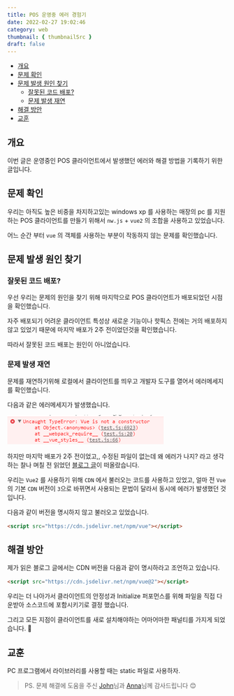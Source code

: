 ```yaml
---
title: POS 운영중 에러 경험기
date: 2022-02-27 19:02:46
category: web
thumbnail: { thumbnailSrc }
draft: false
---
```


- [개요](#개요)
- [문제 확인](#문제-확인)
- [문제 발생 원인 찾기](#문제-발생-원인-찾기)
  - [잘못된 코드 배포?](#잘못된-코드-배포)
  - [문제 발생 재연](#문제-발생-재연)
- [해결 방안](#해결-방안)
- [교훈](#교훈)

## 개요

이번 글은 운영중인 POS 클라이언트에서 발생했던 에러와 해결 방법을 기록하기 위한 글입니다.

## 문제 확인

우리는 아직도 높은 비중을 차지하고있는 windows xp 를 사용하는 매장의 pc 를 지원하는 POS 클라이언트를 만들기 위해서 `nw.js` + `vue2` 의 조합을 사용하고 있었습니다.

어느 순간 부터 `vue` 의 객체를 사용하는 부분이 작동하지 않는 문제를 확인했습니다.

## 문제 발생 원인 찾기

### 잘못된 코드 배포?

우선 우리는 문제의 원인을 찾기 위해 마지막으로 POS 클라이언트가 배포되었던 시점을 확인했습니다.

자주 배포되기 어려운 클라이언트 특성상 새로운 기능이나 핫픽스 전에는 거의 배포하지 않고 있었기 때문에 마지막 배포가 2주 전이었던것을 확인했습니다.

따라서 잘못된 코드 배포는 원인이 아니었습니다.

### 문제 발생 재연

문제를 재연하기위해 로컬에서 클라이언트를 띄우고 개발자 도구를 열어서 에러메세지를 확인했습니다.

다음과 같은 에러메세지가 발생했습니다.

![image](./images/pos-error-with-cdn-0.png)

하지만 마지막 배포가 2주 전이었고,, 수정된 파일이 없는데 왜 에러가 나지? 라고 생각하는 찰나 며칠 전 읽었던 [블로그 글](https://yohanpro.com/posts/vue3/vue3-default)이 떠올랐습니다.

우리는 `Vue2` 를 사용하기 위해 `CDN` 에서 불러오는 코드를 사용하고 있었고, 얼마 전 `Vue`의 기본 `CDN` 버전이 `3`으로 바뀌면서 사용되는 문법이 달라서 동시에 에러가 발생했던 것 입니다.

다음과 같이 버전을 명시하지 않고 불러오고 있었습니다.

```html
<script src="https://cdn.jsdelivr.net/npm/vue"></script>
```

## 해결 방안

제가 읽은 블로그 글에서는 CDN 버전을 다음과 같이 명시하라고 조언하고 있습니다.

```html
<script src="https://cdn.jsdelivr.net/npm/vue@2"></script>
```

우리는 더 나아가서 클라이언트의 안정성과 Initialize 퍼포먼스를 위해 파일을 직접 다운받아 소스코드에 포함시키기로 결정 했습니다.

그리고 모든 지점이 클라이언트를 새로 설치해야하는 어마어마한 패널티를 가지게 되었습니다. 🥲

## 교훈

PC 프로그램에서 라이브러리를 사용할 때는 static 파일로 사용하자.

> PS. 문제 해결에 도움을 주신 [John](https://github.com/yohanpro)님과 [Anna](https://github.com/chaerin00)님께 감사드립니다 😊
